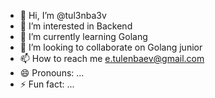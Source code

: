 - 👋 Hi, I’m @tul3nba3v
- 👀 I’m interested in Backend
- 🌱 I’m currently learning Golang
- 💞️ I’m looking to collaborate on Golang junior
- 📫 How to reach me e.tulenbaev@gmail.com
- 😄 Pronouns: ...
- ⚡ Fun fact: ...

<!---
tul3nba3v/tul3nba3v is a ✨ special ✨ repository because its `README.md` (this file) appears on your GitHub profile.
You can click the Preview link to take a look at your changes.
--->
